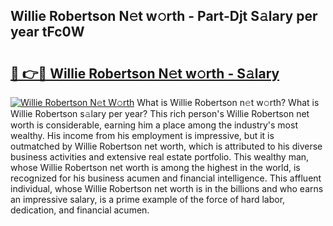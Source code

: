 ## Willie Robertson N𝚎t w𝚘rth - Part-Djt S𝚊lary per year tFc0W

# <h2><a href="http://gc2oq6k.nevu.top/?p=Willie+Robertson">🔗 👉🔴 Willie Robertson N𝚎t w𝚘rth - S𝚊lary</a></h2>

[![Willie Robertson N𝚎t W𝚘rth](https://i.imgur.com/Oavwk0R.jpeg)](http://gc2oq6k.nevu.top/?p=Willie+Robertson)
What is Willie Robertson n𝚎t w𝚘rth? What is Willie Robertson s𝚊lary per year?
This rich person's Willie Robertson net worth is considerable, earning him a place among the industry's most wealthy. His income from his employment is impressive, but it is outmatched by Willie Robertson net worth, which is attributed to his diverse business activities and extensive real estate portfolio. This wealthy man, whose Willie Robertson net worth is among the highest in the world, is recognized for his business acumen and financial intelligence. This affluent individual, whose Willie Robertson net worth is in the billions and who earns an impressive salary, is a prime example of the force of hard labor, dedication, and financial acumen.
